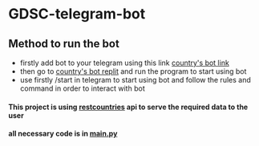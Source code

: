 # GDSC-telegram-bot

## Method to run the bot
- firstly add bot to your telegram using this link [country's bot link](http://t.me/geccountry_bot)
- then go to [country's bot replit](https://replit.com/@ayush4345/country-bot#main.py) and run the program to start using bot
- use firstly /start in telegram to start using bot and follow the rules and command in order to interact with bot

#### This project is using [restcountries](https://restcountries.com) api to serve the required data to the user
#### all necessary code is in [main.py](./main.py)

